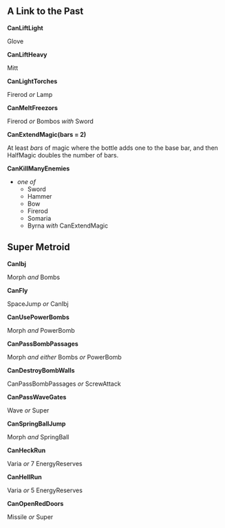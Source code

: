 ﻿## A Link to the Past

**CanLiftLight**

Glove

**CanLiftHeavy**

Mitt

**CanLightTorches**

Firerod *or* Lamp

**CanMeltFreezors**

Firerod *or* Bombos *with* Sword

**CanExtendMagic(bars = 2)**

At least *bars* of magic where the bottle adds one to the base bar, and then HalfMagic doubles the number of bars.

**CanKillManyEnemies**

- *one of*
  - Sword
  - Hammer
  - Bow
  - Firerod
  - Somaria
  - Byrna *with* CanExtendMagic

## Super Metroid

**CanIbj**

Morph *and* Bombs

**CanFly**

SpaceJump *or* CanIbj

**CanUsePowerBombs**

Morph *and* PowerBomb

**CanPassBombPassages**

Morph *and either* Bombs *or* PowerBomb

**CanDestroyBombWalls**

CanPassBombPassages *or* ScrewAttack

**CanPassWaveGates**

Wave *or* Super

**CanSpringBallJump**

Morph *and* SpringBall

**CanHeckRun**

Varia *or* 7 EnergyReserves

**CanHellRun**

Varia *or* 5 EnergyReserves

**CanOpenRedDoors**

Missile *or* Super
